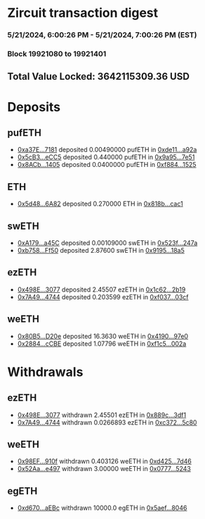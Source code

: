 # Zircuit transaction digest
### 5/21/2024, 6:00:26 PM - 5/21/2024, 7:00:26 PM (EST)
### Block 19921080 to 19921401

## Total Value Locked: 3642115309.36 USD

# Deposits
## pufETH
- [0xa37E...7181](https://etherscan.io/address/0xa37E72F965B408884dFe48735081ee5AaA7A7181) deposited 0.00490000 pufETH in [0xde11...a92a](https://etherscan.io/tx/0xa37E72F965B408884dFe48735081ee5AaA7A7181)
- [0x5cB3...eCC5](https://etherscan.io/address/0x5cB33476CF637f284744b0AD00eadC6388a7eCC5) deposited 0.440000 pufETH in [0x9a95...7e51](https://etherscan.io/tx/0x5cB33476CF637f284744b0AD00eadC6388a7eCC5)
- [0x8ACb...1405](https://etherscan.io/address/0x8ACbd60653b29b748259380FD72dC500A2A31405) deposited 0.0400000 pufETH in [0xf884...1525](https://etherscan.io/tx/0x8ACbd60653b29b748259380FD72dC500A2A31405)
## ETH
- [0x5d48...6A82](https://etherscan.io/address/0x5d488cc1e19d19DEBcFAA17Bec2D525616e06A82) deposited 0.270000 ETH in [0x818b...cac1](https://etherscan.io/tx/0x5d488cc1e19d19DEBcFAA17Bec2D525616e06A82)
## swETH
- [0xA179...a45C](https://etherscan.io/address/0xA179205FEF1C48A34a875Ef9312cbfC54C4Ba45C) deposited 0.00109000 swETH in [0x523f...247a](https://etherscan.io/tx/0xA179205FEF1C48A34a875Ef9312cbfC54C4Ba45C)
- [0xb758...Ff50](https://etherscan.io/address/0xb7587737C30004d146b86D9808ebea32209dFf50) deposited 2.87600 swETH in [0x9195...18a5](https://etherscan.io/tx/0xb7587737C30004d146b86D9808ebea32209dFf50)
## ezETH
- [0x498E...3077](https://etherscan.io/address/0x498Edb4cB77e328177aAd0201F1C5Cac827a3077) deposited 2.45507 ezETH in [0x1c62...2b19](https://etherscan.io/tx/0x498Edb4cB77e328177aAd0201F1C5Cac827a3077)
- [0x7A49...4744](https://etherscan.io/address/0x7A493Be5c2ce014cD049Bf178a1ac0Db1B434744) deposited 0.203599 ezETH in [0xf037...03cf](https://etherscan.io/tx/0x7A493Be5c2ce014cD049Bf178a1ac0Db1B434744)
## weETH
- [0x80B5...D20e](https://etherscan.io/address/0x80B5DA500B832aE5Fca7514079375cc70ddBD20e) deposited 16.3630 weETH in [0x4190...97e0](https://etherscan.io/tx/0x80B5DA500B832aE5Fca7514079375cc70ddBD20e)
- [0x2884...cCBE](https://etherscan.io/address/0x28849B0d0A126dF896Ff2F69eBE9B1373B16cCBE) deposited 1.07796 weETH in [0xf1c5...002a](https://etherscan.io/tx/0x28849B0d0A126dF896Ff2F69eBE9B1373B16cCBE)
# Withdrawals
## ezETH
- [0x498E...3077](https://etherscan.io/address/0x498Edb4cB77e328177aAd0201F1C5Cac827a3077) withdrawn 2.45501 ezETH in [0x889c...3df1](https://etherscan.io/tx/0x498Edb4cB77e328177aAd0201F1C5Cac827a3077)
- [0x7A49...4744](https://etherscan.io/address/0x7A493Be5c2ce014cD049Bf178a1ac0Db1B434744) withdrawn 0.0266893 ezETH in [0xc372...5c80](https://etherscan.io/tx/0x7A493Be5c2ce014cD049Bf178a1ac0Db1B434744)
## weETH
- [0x98EF...910f](https://etherscan.io/address/0x98EF01C9B2EF1b4296AaB65F0F4287302CF8910f) withdrawn 0.403126 weETH in [0xd425...7d46](https://etherscan.io/tx/0x98EF01C9B2EF1b4296AaB65F0F4287302CF8910f)
- [0x52Aa...e497](https://etherscan.io/address/0x52Aa899454998Be5b000Ad077a46Bbe360F4e497) withdrawn 3.00000 weETH in [0x0777...5243](https://etherscan.io/tx/0x52Aa899454998Be5b000Ad077a46Bbe360F4e497)
## egETH
- [0xd670...aEBc](https://etherscan.io/address/0xd670Ed3F4e1fc9715Efa0aD82fD93BDFbD05aEBc) withdrawn 10000.0 egETH in [0x5aef...8046](https://etherscan.io/tx/0xd670Ed3F4e1fc9715Efa0aD82fD93BDFbD05aEBc)

